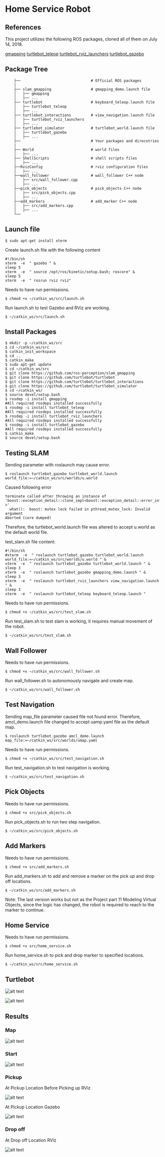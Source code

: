 # Home Service Robot

[//]: # (Image References)

[map]: ./images/umap.png "Map of U World"
[t1gaz]: ./images/t1gz.png "At Pickup Location Gazebo"
[t2gaz]: ./images/t2gz.png "At Drop Off Location Gazebo"
[st]: ./images/st.png "Start RViz"
[t1p1]: ./images/t1p1.png "At Pickup Location Before Picking up RViz"
[t1p2]: ./images/t1p2.png "At Pickup Location After Picking up RViz"
[t1d]: ./images/t1d.png "At Drop off Location RViz"

## References
This project utilizes the following ROS packages, cloned all of them on July 14, 2018.

[gmapping](http://wiki.ros.org/gmapping)
[turtlebot_teleop](http://wiki.ros.org/turtlebot_teleop)
[turtlebot_rviz_launchers](http://wiki.ros.org/turtlebot_rviz_launchers)
[turtlebot_gazebo](http://wiki.ros.org/turtlebot_gazebo)


## Package Tree
```
    ├──                                # Official ROS packages
    |
    ├── slam_gmapping                  # gmapping_demo.launch file
    │   ├── gmapping
    │   ├── ...
    ├── turtlebot                      # keyboard_teleop.launch file
    │   ├── turtlebot_teleop
    │   ├── ...
    ├── turtlebot_interactions         # view_navigation.launch file
    │   ├── turtlebot_rviz_launchers
    │   ├── ...
    ├── turtlebot_simulator            # turtlebot_world.launch file
    │   ├── turtlebot_gazebo
    │   ├── ...
    ├──                                # Your packages and direcotries
    |
    ├── World                          # world files
    │   ├── ...
    ├── ShellScripts                   # shell scripts files
    │   ├── ...
    ├──RvizConfig                      # rviz configuration files
    │   ├── ...
    ├──wall_follower                   # wall_follower C++ node
    │   ├── src/wall_follower.cpp
    │   ├── ...
    ├──pick_objects                    # pick_objects C++ node
    │   ├── src/pick_objects.cpp
    │   ├── ...
    ├──add_markers                     # add_marker C++ node
    │   ├── src/add_markers.cpp
    │   ├── ...
    └──
```
## Launch file
```
$ sudo apt-get install xterm
```

Create launch.sh file with the following content
```
#!/bin/sh
xterm  -e  " gazebo " &
sleep 5
xterm  -e  " source /opt/ros/kinetic/setup.bash; roscore" &
sleep 5
xterm  -e  " rosrun rviz rviz"
```
Needs to have run permissions.
```
$ chmod +x ~/catkin_ws/src/launch.sh
```
Run launch.sh to test Gazebo and RViz are working.
```
$ ~/catkin_ws/src/launch.sh
```

## Install Packages
```
$ mkdir -p ~/catkin_ws/src
$ cd ~/catkin_ws/src
$ catkin_init_workspace
$ cd ..
$ catkin_make
$ sudo apt-get update
$ cd ~/catkin_ws/src
$ git clone https://github.com/ros-perception/slam_gmapping
$ git clone https://github.com/turtlebot/turtlebot
$ git clone https://github.com/turtlebot/turtlebot_interactions
$ git clone https://github.com/turtlebot/turtlebot_simulator
$ cd ~/catkin_ws/
$ source devel/setup.bash
$ rosdep -i install gmapping
#All required rosdeps installed successfully
$ rosdep -i install turtlebot_teleop
#All required rosdeps installed successfully
$ rosdep -i install turtlebot_rviz_launchers
#All required rosdeps installed successfully
$ rosdep -i install turtlebot_gazebo
#All required rosdeps installed successfully
$ catkin_make
$ source devel/setup.bash
```

## Testing SLAM
Sending parameter with roslaunch may cause error.
```
$ roslaunch turtlebot_gazebo turtlebot_world.launch world_file:=~/catkin_ws/src/worlds/u.world
```
Caused following error
```
terminate called after throwing an instance of 'boost::exception_detail::clone_impl<boost::exception_detail::error_info_injector<boost::lock_error> >'
  what():  boost: mutex lock failed in pthread_mutex_lock: Invalid argument
Aborted (core dumped)
```

Therefore, the turtlebot_world.launch file was altered to accept u.world as the default world file.

test_slam.sh file content:
```
#!/bin/sh
#xterm  -e  " roslaunch turtlebot_gazebo turtlebot_world.launch world_file:=~/catkin_ws/src/worlds/u.world " &
xterm  -e  " roslaunch turtlebot_gazebo turtlebot_world.launch " &
sleep 3
xterm  -e  " roslaunch turtlebot_gazebo gmapping_demo.launch " &
sleep 3
xterm  -e  " roslaunch turtlebot_rviz_launchers view_navigation.launch " &
sleep 3
xterm  -e  " roslaunch turtlebot_teleop keyboard_teleop.launch "
```
Needs to have run permissions.
```
$ chmod +x ~/catkin_ws/src/test_slam.sh
```
Run test_slam.sh to test slam is working, it requires manual movement of the robot.
```
$ ~/catkin_ws/src/test_slam.sh
```

## Wall Follower
Needs to have run permissions.
```
$ chmod +x ~/catkin_ws/src/wall_follower.sh
```
Run wall_follower.sh to autonomously navigate and create map.
```
$ ~/catkin_ws/src/wall_follower.sh
```
## Test Navigation
Sending map_file parameter caused file not found error. Therefore, amcl_demo.launch file changed to accept uamp.yaml file as the default map.
```
$ roslaunch turtlebot_gazebo amcl_demo.launch map_file:=~/catkin_ws/src/worlds/umap.yaml
```

Needs to have run permissions.
```
$ chmod +x ~/catkin_ws/src/test_navigation.sh
```

Run test_navigation.sh to test navigation is working.
```
$ ~/catkin_ws/src/test_navigation.sh
```

## Pick Objects
Needs to have run permissions.
```
$ chmod +x src/pick_objects.sh
```
Run pick_objects.sh to run two step navigation.

```
$ ~/catkin_ws/src/pick_objects.sh
```

## Add Markers
Needs to have run permissions.
```
$ chmod +x src/add_markers.sh
```
Run add_markers.sh to add and remove a marker on the pick up and drop off locations.

```
$ ~/catkin_ws/src/add_markers.sh
```
Note: The last version works but not as the Project part 11 Modeling Virtual Objects, since the logic has changed, the robot is required to reach to the marker to continue. 

## Home Service
Needs to have run permissions.
```
$ chmod +x src/home_service.sh
```

Run home_service.sh to pick and drop marker to specified locations.
```
$ ~/catkin_ws/src/home_service.sh
```
## Turtlebot

![alt text](images/turtlebot_2.png)

![alt text](images/turtlebot_1.png)

## Results  
### Map  

![alt text](images/wall.gif)

### Start  
![alt text](images/home_service_1.gif)

### Pickup  

At Pickup Location Before Picking up RViz  

![alt text](images/home_service_2.gif)  
 

At Pickup Location Gazebo  

![alt text](images/home_service_3.gif)

### Drop off  

At Drop off Location RViz  

![alt text](images/home_service_4.gif)  


